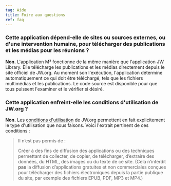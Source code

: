 ```yaml
---
tag: Aide
title: Foire aux questions
ref: faq
---
```


### Cette application dépend-elle de sites ou sources externes, ou d'une intervention humaine, pour télécharger des publications et les médias pour les réunions ?

**Non.** L'application M³ fonctionne de la même manière que l'application JW Library. Elle télécharge les publications et les médias directement depuis le site officiel de JW.org. Au moment son l'exécution, l'application détermine automatiquement ce qui doit être téléchargé, tels que les fichiers multimédias et les publications. Le code source est disponible pour que tous puissent l'examiner et le vérifier si désiré.

### Cette application enfreint-elle les conditions d'utilisation de JW.org ?

**Non.** Les [conditions d'utilisation](https://www.jw.org/finder?docid=1011511&prefer=content) de JW.org permettent en fait explicitement le type d'utilisation que nous faisons. Voici l'extrait pertinent de ces conditions :

> Il n’est pas permis de :
> 
> Créer à des fins de diffusion des applications ou des techniques permettant de collecter, de copier, de télécharger, d’extraire des données, du HTML, des images ou du texte de ce site. (Cela n’interdit **pas** la diffusion d’applications gratuites et non commerciales conçues pour télécharger des fichiers électroniques depuis la partie publique du site, par exemple des fichiers EPUB, PDF, MP3 et MP4.)
